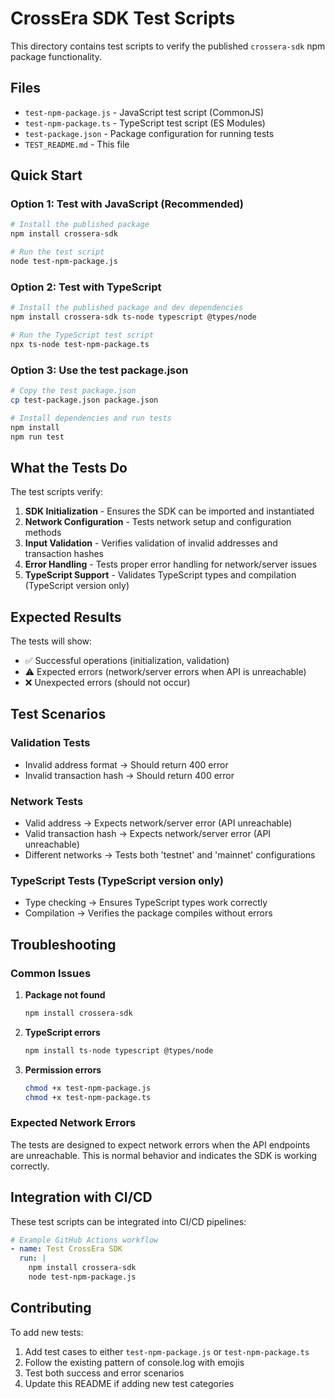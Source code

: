 # CrossEra SDK Test Scripts

This directory contains test scripts to verify the published `crossera-sdk` npm package functionality.

## Files

- `test-npm-package.js` - JavaScript test script (CommonJS)
- `test-npm-package.ts` - TypeScript test script (ES Modules)
- `test-package.json` - Package configuration for running tests
- `TEST_README.md` - This file

## Quick Start

### Option 1: Test with JavaScript (Recommended)

```bash
# Install the published package
npm install crossera-sdk

# Run the test script
node test-npm-package.js
```

### Option 2: Test with TypeScript

```bash
# Install the published package and dev dependencies
npm install crossera-sdk ts-node typescript @types/node

# Run the TypeScript test script
npx ts-node test-npm-package.ts
```

### Option 3: Use the test package.json

```bash
# Copy the test package.json
cp test-package.json package.json

# Install dependencies and run tests
npm install
npm run test
```

## What the Tests Do

The test scripts verify:

1. **SDK Initialization** - Ensures the SDK can be imported and instantiated
2. **Network Configuration** - Tests network setup and configuration methods
3. **Input Validation** - Verifies validation of invalid addresses and transaction hashes
4. **Error Handling** - Tests proper error handling for network/server issues
5. **TypeScript Support** - Validates TypeScript types and compilation (TypeScript version only)

## Expected Results

The tests will show:
- ✅ Successful operations (initialization, validation)
- ⚠️ Expected errors (network/server errors when API is unreachable)
- ❌ Unexpected errors (should not occur)

## Test Scenarios

### Validation Tests
- Invalid address format → Should return 400 error
- Invalid transaction hash → Should return 400 error

### Network Tests
- Valid address → Expects network/server error (API unreachable)
- Valid transaction hash → Expects network/server error (API unreachable)
- Different networks → Tests both 'testnet' and 'mainnet' configurations

### TypeScript Tests (TypeScript version only)
- Type checking → Ensures TypeScript types work correctly
- Compilation → Verifies the package compiles without errors

## Troubleshooting

### Common Issues

1. **Package not found**
   ```bash
   npm install crossera-sdk
   ```

2. **TypeScript errors**
   ```bash
   npm install ts-node typescript @types/node
   ```

3. **Permission errors**
   ```bash
   chmod +x test-npm-package.js
   chmod +x test-npm-package.ts
   ```

### Expected Network Errors

The tests are designed to expect network errors when the API endpoints are unreachable. This is normal behavior and indicates the SDK is working correctly.

## Integration with CI/CD

These test scripts can be integrated into CI/CD pipelines:

```yaml
# Example GitHub Actions workflow
- name: Test CrossEra SDK
  run: |
    npm install crossera-sdk
    node test-npm-package.js
```

## Contributing

To add new tests:

1. Add test cases to either `test-npm-package.js` or `test-npm-package.ts`
2. Follow the existing pattern of console.log with emojis
3. Test both success and error scenarios
4. Update this README if adding new test categories
